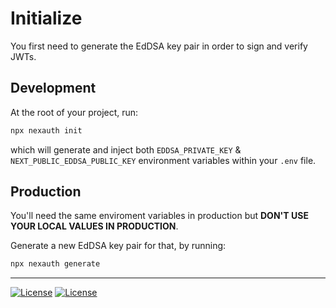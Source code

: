 # Initialize

You first need to generate the EdDSA key pair in order to sign and verify JWTs.

## Development

At the root of your project, run:

```sh
npx nexauth init
```

which will generate and inject both `EDDSA_PRIVATE_KEY` & `NEXT_PUBLIC_EDDSA_PUBLIC_KEY` environment variables
within your `.env` file.

## Production

You'll need the same enviroment variables in production but **DON'T USE YOUR LOCAL VALUES IN PRODUCTION**.

Generate a new EdDSA key pair for that, by running:

```sh
npx nexauth generate
```

---
 
[![License][img-prev]](/install)
[![License][img-next]](/setup-api)

[img-prev]: https://img.shields.io/badge/«%20Previous%20step%20:%20Install-fff.svg?style=for-the-badge&color=21304d&labelColor=000
[img-next]: https://img.shields.io/badge/Next%20step%20:%20Setup%20API%20»-fff.svg?style=for-the-badge&color=21304d&labelColor=000
